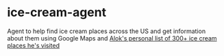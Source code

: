 # ice-cream-agent
Agent to help find ice cream places across the US and get information about them using Google Maps and [Alok's personal list of 300+ ice cream places he's visited](bit.ly/icecreamplaces)
